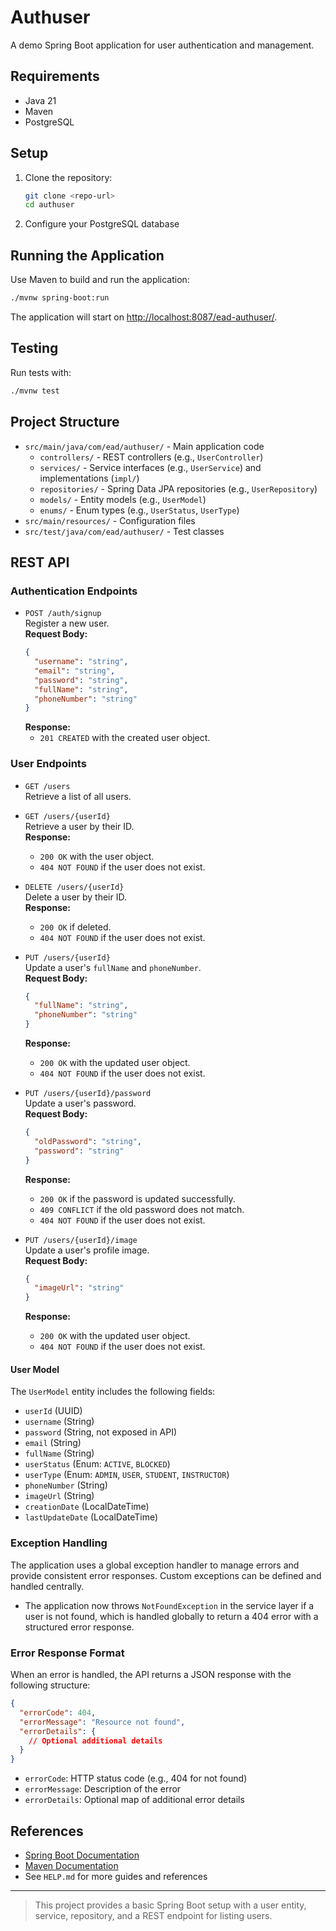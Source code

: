 # Authuser

A demo Spring Boot application for user authentication and management.

## Requirements
- Java 21
- Maven
- PostgreSQL

## Setup
1. Clone the repository:
   ```bash
   git clone <repo-url>
   cd authuser
   ```
2. Configure your PostgreSQL database

## Running the Application
Use Maven to build and run the application:
```bash
./mvnw spring-boot:run
```
The application will start on [http://localhost:8087/ead-authuser/](http://localhost:8087/ead-authuser/).

## Testing
Run tests with:
```bash
./mvnw test
```

## Project Structure
- `src/main/java/com/ead/authuser/` - Main application code
  - `controllers/` - REST controllers (e.g., `UserController`)
  - `services/` - Service interfaces (e.g., `UserService`) and implementations (`impl/`)
  - `repositories/` - Spring Data JPA repositories (e.g., `UserRepository`)
  - `models/` - Entity models (e.g., `UserModel`)
  - `enums/` - Enum types (e.g., `UserStatus`, `UserType`)
- `src/main/resources/` - Configuration files
- `src/test/java/com/ead/authuser/` - Test classes

## REST API

### Authentication Endpoints
- `POST /auth/signup`  
  Register a new user.  
  **Request Body:**
  ```json
  {
    "username": "string",
    "email": "string",
    "password": "string",
    "fullName": "string",
    "phoneNumber": "string"
  }
  ```
  **Response:**  
  - `201 CREATED` with the created user object.

### User Endpoints
- `GET /users`  
  Retrieve a list of all users.

- `GET /users/{userId}`  
  Retrieve a user by their ID.  
  **Response:**  
  - `200 OK` with the user object.  
  - `404 NOT FOUND` if the user does not exist.

- `DELETE /users/{userId}`  
  Delete a user by their ID.  
  **Response:**  
  - `200 OK` if deleted.  
  - `404 NOT FOUND` if the user does not exist.

- `PUT /users/{userId}`  
  Update a user's `fullName` and `phoneNumber`.  
  **Request Body:**
  ```json
  {
    "fullName": "string",
    "phoneNumber": "string"
  }
  ```
  **Response:**  
  - `200 OK` with the updated user object.  
  - `404 NOT FOUND` if the user does not exist.

- `PUT /users/{userId}/password`  
  Update a user's password.  
  **Request Body:**
  ```json
  {
    "oldPassword": "string",
    "password": "string"
  }
  ```
  **Response:**  
  - `200 OK` if the password is updated successfully.  
  - `409 CONFLICT` if the old password does not match.  
  - `404 NOT FOUND` if the user does not exist.

- `PUT /users/{userId}/image`  
  Update a user's profile image.  
  **Request Body:**
  ```json
  {
    "imageUrl": "string"
  }
  ```
  **Response:**  
  - `200 OK` with the updated user object.  
  - `404 NOT FOUND` if the user does not exist.

#### User Model
The `UserModel` entity includes the following fields:
- `userId` (UUID)
- `username` (String)
- `password` (String, not exposed in API)
- `email` (String)
- `fullName` (String)
- `userStatus` (Enum: `ACTIVE`, `BLOCKED`)
- `userType` (Enum: `ADMIN`, `USER`, `STUDENT`, `INSTRUCTOR`)
- `phoneNumber` (String)
- `imageUrl` (String)
- `creationDate` (LocalDateTime)
- `lastUpdateDate` (LocalDateTime)

### Exception Handling

The application uses a global exception handler to manage errors and provide consistent error responses. Custom exceptions can be defined and handled centrally.

- The application now throws `NotFoundException` in the service layer if a user is not found, which is handled globally to return a 404 error with a structured error response.

### Error Response Format
When an error is handled, the API returns a JSON response with the following structure:

```json
{
  "errorCode": 404,
  "errorMessage": "Resource not found",
  "errorDetails": {
    // Optional additional details
  }
}
```
- `errorCode`: HTTP status code (e.g., 404 for not found)
- `errorMessage`: Description of the error
- `errorDetails`: Optional map of additional error details

## References
- [Spring Boot Documentation](https://spring.io/projects/spring-boot)
- [Maven Documentation](https://maven.apache.org/)
- See `HELP.md` for more guides and references

---

> This project provides a basic Spring Boot setup with a user entity, service, repository, and a REST endpoint for listing users.
